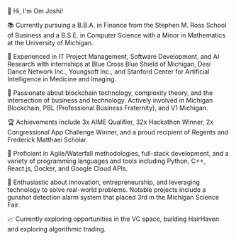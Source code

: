 👋 Hi, I'm Om Joshi!

📚 Currently pursuing a B.B.A. in Finance from the Stephen M. Ross School of Business and a B.S.E. in Computer Science with a Minor in Mathematics at the University of Michigan.

💼 Experienced in IT Project Management, Software Development, and AI Research with internships at Blue Cross Blue Shield of Michigan, Desi Dance Network Inc., Youngsoft Inc., and Stanford Center for Artificial Intelligence in Medicine and Imaging.

🚀 Passionate about blockchain technology, complexity theory, and the intersection of business and technology. Actively involved in Michigan Blockchain, PBL (Professional Business Fraternity), and V1 Michigan.

🏆 Achievements include 3x AIME Qualifier, 32x Hackathon Winner, 2x Congressional App Challenge Winner, and a proud recipient of Regents and Frederick Matthaei Scholar.

🔧 Proficient in Agile/Waterfall methodologies, full-stack development, and a variety of programming languages and tools including Python, C++, React.js, Docker, and Google Cloud APIs.

🌟 Enthusiastic about innovation, entrepreneurship, and leveraging technology to solve real-world problems. Notable projects include a gunshot detection alarm system that placed 3rd in the Michigan Science Fair.

📈 Currently exploring opportunities in the VC space, building HairHaven and exploring algorithmic trading.
